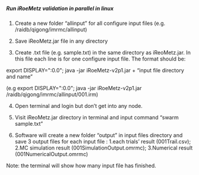 <h5>Run iRoeMetz validation in parallel in linux </h5>

1. Create a new folder “allinput” for all configure input files (e.g. /raidb/qigong/imrmc/allinput) 

2. Save iReoMetz.jar file in any directory 

3. Create .txt file (e.g. sample.txt) in the same directory as iReoMetz.jar. In this file each line is for one configure input file. The format should be:

export DISPLAY=":0.0"; java -jar iRoeMetz-v2p1.jar + “input file directory and name” 

(e.g export DISPLAY=":0.0"; java -jar iRoeMetz-v2p1.jar /raidb/qigong/imrmc/allinput/001.irm)

4. Open terminal and login but don’t get into any node.

5. Visit iReoMetz.jar directory in terminal and input command “swarm sample.txt”

6. Software will create a new folder “output” in input files directory and save 3 output files for each input file : 
  1.each trials’ result (001Trail.csv); 
  2.MC simulation result (001SimulationOutput.omrmc); 
  3.Numerical result (001NumericalOutput.omrmc)

Note: the terminal will show how many input file has finished.
